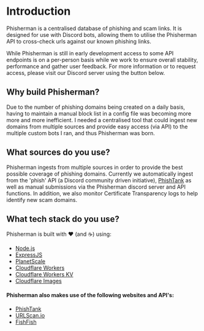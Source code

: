 # Introduction

Phisherman is a centralised database of phishing and scam links. It is designed for use with Discord bots, allowing them to utilise the Phisherman API to cross-check urls against our known phishing links.

While Phisherman is still in early development access to some API endpoints is on a per-person basis while we work to ensure overall stability, performance and gather user feedback. For more information or to request access, please visit our Discord server using the button below.


## Why build Phisherman?
Due to the number of phishing domains being created on a daily basis, having to maintain a manual block list in a config file was becoming more more and more inefficient. I needed a centralised tool that could ingest new domains from multiple sources and provide easy access (via API) to the multiple custom bots I ran, and thus Phisherman was born.

## What sources do you use?
Phisherman ingests from multiple sources in order to provide the best possible coverage of phishing domains. Currently we automatically ingest from the 'phish' API (a Discord community driven initiative), [PhishTank](https://phishtank.org/) as well as manual submissions via the Phisherman discord server and API functions. In addition, we also monitor Certificate Transparency logs to help identify new scam domains.

## What tech stack do you use?
Phisherman is built with :heart: (and :coffee:) using:

- [Node.js](https://nodejs.org)
- [ExpressJS](https://expressjs.com/)
- [PlanetScale](https://planetscale.com/?from=phisherman)
- [Cloudflare Workers](https://workers.cloudflare.com/)
- [Cloudflare Workers KV](https://www.cloudflare.com/products/workers-kv/)
- [Cloudflare Images](https://www.cloudflare.com/developer-platform/cloudflare-images/)

#### Phisherman also makes use of the following websites and API's:

- [PhishTank](https://www.phishtank.com/)
- [URLScan.io](https://urlscan.io/?from=phisherman)
- [FishFish](https://fishfish.gg/?from=phisherman)